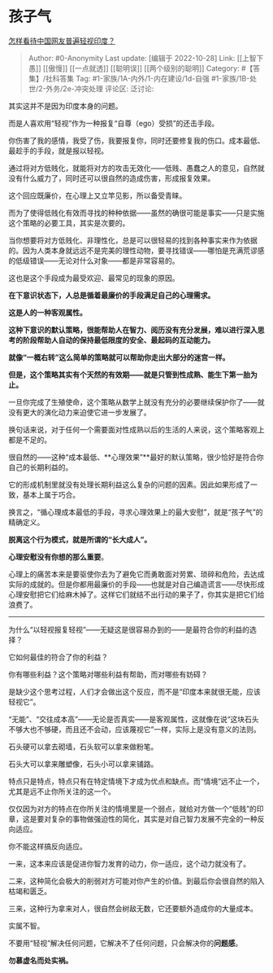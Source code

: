 # 孩子气
[怎样看待中国网友普遍轻视印度？](https://www.zhihu.com/question/424484745/answer/2733495524)

> Author: #0-Anonymity
> Last update: [编辑于 2022-10-28]
> Link: [[上智下愚]] [[傲慢]] [[一点就透]] [[聪明误]] [[两个级别的聪明]]
> Category: #【答集】/社科答集
> Tag: #1-家族/1A-内外/1-内在建设/1d-自强 #1-家族/1B-处世/2-外务/2e-冲突处理
> 评论区:
> 泛讨论:

其实这并不是因为印度本身的问题。

而是人喜欢用“轻视”作为一种报复“自尊（ego）受损”的还击手段。

你伤害了我的感情，我受了伤，我要报复你，同时还要修复我的伤口。成本最低、最趁手的手段，就是报以轻视。

通过将对方低贱化，就能将对方的攻击无效化——低贱、愚蠢之人的意见，自然就没有什么威力了，同时还可以很自然的造成伤害，形成报复效果。

这个回应既廉价，在心理上又立竿见影，所以备受青睐。

而为了使得低贱化有效而寻找的种种依据——虽然的确很可能是事实——只是实施这个策略的必要工具，其实是次要的。

当你想要将对方低贱化、非理性化，总是可以很轻易的找到各种事实来作为依据的。因为人类本身就远远不是完美的理性动物，要寻找错误——哪怕是充满荒谬感的低级错误——无论对什么对象——都是非常容易的。

这也是这个手段成为最受欢迎、最常见的现象的原因。

**在下意识状态下，人总是循着最廉价的手段满足自己的心理需求。**

**这是人的一种客观属性。**

**这种下意识的默认策略，很能帮助人在智力、阅历没有充分发展，难以进行深入思考的阶段帮助人自动的保持最低限度的安全、最起码的互动能力。**

**就像“一概右转”这么简单的策略就可以帮助你走出大部分的迷宫一样。**

**但是，这个策略其实有个天然的有效期——就是只管到性成熟、能生下第一胎为止。**

一旦你完成了生殖使命，这个策略从数学上就没有充分的必要继续保护你了——就没有更大的演化动力来迫使它进一步发展了。

换句话来说，对于任何一个需要面对性成熟以后的生活的人来说，这个策略客观上都是不足的。

很自然的——这种“成本最低、**心理效果”**最好的默认策略，很少恰好是符合你自己的长期利益的。

它的形成机制里就没有处理长期利益这么复杂的问题的因素。因此如果形成了一致，基本上属于巧合。

换言之，“循心理成本最低的手段，寻求心理效果上的最大安慰”，就是“孩子气”的精确定义。

**脱离这个行为模式，就是所谓的“长大成人”。**

**心理安慰没有你想的那么重要**。

心理上的痛苦本来是要驱使你去为了避免它而勇敢面对劳累、琐碎和危险，去达成实际的成就的。但是你都用最廉价的手段——也就是对自己编造谎言——尽快形成心理安慰把它们给麻木掉了。这样它们就结不出行动的果子了，你其实是把它们给浪费了。

---

为什么“以轻视报复轻视”——无疑这是很容易办到的——是最符合你的利益的选择？

它如何最佳的符合了你的利益？

你有哪些利益？这个策略对哪些利益有帮助，而对哪些有妨碍？

是缺少这个思考过程，人们才会做出这个反应，而不是“印度本来就很无能，应该轻视它”。

“无能”、“交往成本高”——无论是否真实——是客观属性，这就像在说“这块石头不够大也不够硬，而且还不会动，应该蔑视它”一样，实际上是没有意义的法则。

石头硬可以拿去砌墙，石头软可以拿来做粉笔。

石头大可以拿来雕塑像，石头小可以拿来铺路。

特点只是特点，特点只有在特定情境下才成为优点和缺点。而“情境”远不止一个，尤其是远不止你所关注的这一个。

仅仅因为对方的特点在你所关注的情境里是一个弱点，就给对方做一个“低贱”的印章，这是要对复杂的事物做强迫性的简化，其实是对自己智力发展不完全的一种反向适应。

你不能这样搞反向适应。

一来，这本来应该是促进你智力发育的动力，你一适应，这个动力就没有了。

二来，这种简化会极大的削弱对方可能对你产生的价值。到最后你会很自然的陷入枯竭和匮乏。

三来，这种行为拿来对人，很自然会树敌无数，它还要额外造成你的大量成本。

实属不智。

不要用“轻视”解决任何问题，它解决不了任何问题，只会解决你的**问题感**。

**勿慕虚名而处实祸。**
